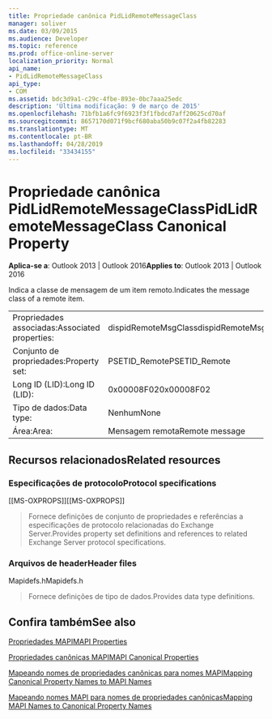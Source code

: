 ```yaml
---
title: Propriedade canônica PidLidRemoteMessageClass
manager: soliver
ms.date: 03/09/2015
ms.audience: Developer
ms.topic: reference
ms.prod: office-online-server
localization_priority: Normal
api_name:
- PidLidRemoteMessageClass
api_type:
- COM
ms.assetid: bdc3d9a1-c29c-4fbe-893e-0bc7aaa25edc
description: 'Última modificação: 9 de março de 2015'
ms.openlocfilehash: 71bfb1a6fc9f6923f3f1fbdcd7aff20625cd70af
ms.sourcegitcommit: 8657170d071f9bcf680aba50b9c07f2a4fb82283
ms.translationtype: MT
ms.contentlocale: pt-BR
ms.lasthandoff: 04/28/2019
ms.locfileid: "33434155"
---
```

# <a name="pidlidremotemessageclass-canonical-property"></a><span data-ttu-id="a5a1f-103">Propriedade canônica PidLidRemoteMessageClass</span><span class="sxs-lookup"><span data-stu-id="a5a1f-103">PidLidRemoteMessageClass Canonical Property</span></span>

  
  
<span data-ttu-id="a5a1f-104">**Aplica-se a**: Outlook 2013 | Outlook 2016</span><span class="sxs-lookup"><span data-stu-id="a5a1f-104">**Applies to**: Outlook 2013 | Outlook 2016</span></span> 
  
<span data-ttu-id="a5a1f-105">Indica a classe de mensagem de um item remoto.</span><span class="sxs-lookup"><span data-stu-id="a5a1f-105">Indicates the message class of a remote item.</span></span>
  
|||
|:-----|:-----|
|<span data-ttu-id="a5a1f-106">Propriedades associadas:</span><span class="sxs-lookup"><span data-stu-id="a5a1f-106">Associated properties:</span></span>  <br/> |<span data-ttu-id="a5a1f-107">dispidRemoteMsgClass</span><span class="sxs-lookup"><span data-stu-id="a5a1f-107">dispidRemoteMsgClass</span></span>  <br/> |
|<span data-ttu-id="a5a1f-108">Conjunto de propriedades:</span><span class="sxs-lookup"><span data-stu-id="a5a1f-108">Property set:</span></span>  <br/> |<span data-ttu-id="a5a1f-109">PSETID_Remote</span><span class="sxs-lookup"><span data-stu-id="a5a1f-109">PSETID_Remote</span></span>  <br/> |
|<span data-ttu-id="a5a1f-110">Long ID (LID):</span><span class="sxs-lookup"><span data-stu-id="a5a1f-110">Long ID (LID):</span></span>  <br/> |<span data-ttu-id="a5a1f-111">0x00008F02</span><span class="sxs-lookup"><span data-stu-id="a5a1f-111">0x00008F02</span></span>  <br/> |
|<span data-ttu-id="a5a1f-112">Tipo de dados:</span><span class="sxs-lookup"><span data-stu-id="a5a1f-112">Data type:</span></span>  <br/> |<span data-ttu-id="a5a1f-113">Nenhum</span><span class="sxs-lookup"><span data-stu-id="a5a1f-113">None</span></span>  <br/> |
|<span data-ttu-id="a5a1f-114">Área:</span><span class="sxs-lookup"><span data-stu-id="a5a1f-114">Area:</span></span>  <br/> |<span data-ttu-id="a5a1f-115">Mensagem remota</span><span class="sxs-lookup"><span data-stu-id="a5a1f-115">Remote message</span></span>  <br/> |
   
## <a name="related-resources"></a><span data-ttu-id="a5a1f-116">Recursos relacionados</span><span class="sxs-lookup"><span data-stu-id="a5a1f-116">Related resources</span></span>

### <a name="protocol-specifications"></a><span data-ttu-id="a5a1f-117">Especificações de protocolo</span><span class="sxs-lookup"><span data-stu-id="a5a1f-117">Protocol specifications</span></span>

<span data-ttu-id="a5a1f-118">[[MS-OXPROPS]]</span><span class="sxs-lookup"><span data-stu-id="a5a1f-118">[[MS-OXPROPS]]</span></span> 
  
> <span data-ttu-id="a5a1f-119">Fornece definições de conjunto de propriedades e referências a especificações de protocolo relacionadas do Exchange Server.</span><span class="sxs-lookup"><span data-stu-id="a5a1f-119">Provides property set definitions and references to related Exchange Server protocol specifications.</span></span>
    
### <a name="header-files"></a><span data-ttu-id="a5a1f-120">Arquivos de header</span><span class="sxs-lookup"><span data-stu-id="a5a1f-120">Header files</span></span>

<span data-ttu-id="a5a1f-121">Mapidefs.h</span><span class="sxs-lookup"><span data-stu-id="a5a1f-121">Mapidefs.h</span></span>
  
> <span data-ttu-id="a5a1f-122">Fornece definições de tipo de dados.</span><span class="sxs-lookup"><span data-stu-id="a5a1f-122">Provides data type definitions.</span></span>
    
## <a name="see-also"></a><span data-ttu-id="a5a1f-123">Confira também</span><span class="sxs-lookup"><span data-stu-id="a5a1f-123">See also</span></span>



[<span data-ttu-id="a5a1f-124">Propriedades MAPI</span><span class="sxs-lookup"><span data-stu-id="a5a1f-124">MAPI Properties</span></span>](mapi-properties.md)
  
[<span data-ttu-id="a5a1f-125">Propriedades canônicas MAPI</span><span class="sxs-lookup"><span data-stu-id="a5a1f-125">MAPI Canonical Properties</span></span>](mapi-canonical-properties.md)
  
[<span data-ttu-id="a5a1f-126">Mapeando nomes de propriedades canônicas para nomes MAPI</span><span class="sxs-lookup"><span data-stu-id="a5a1f-126">Mapping Canonical Property Names to MAPI Names</span></span>](mapping-canonical-property-names-to-mapi-names.md)
  
[<span data-ttu-id="a5a1f-127">Mapeando nomes MAPI para nomes de propriedades canônicas</span><span class="sxs-lookup"><span data-stu-id="a5a1f-127">Mapping MAPI Names to Canonical Property Names</span></span>](mapping-mapi-names-to-canonical-property-names.md)

